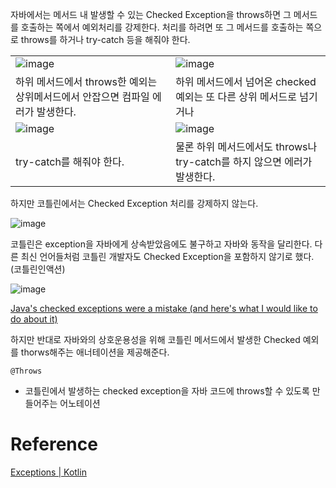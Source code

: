자바에서는 메서드 내 발생할 수 있는 Checked Exception을 throws하면 그 메서드를 호출하는 쪽에서 예외처리를 강제한다. 처리를 하려면 또 그 메서드를 호출하는 쪽으로 throws를 하거나 try-catch 등을 해줘야 한다.

| | |
| ----- | ------ |
| ![image](https://user-images.githubusercontent.com/66561524/190850465-9791b318-2c1c-46c9-8f80-a68fc27092e0.png) | ![image](https://user-images.githubusercontent.com/66561524/190850474-eca383c4-b056-4235-861e-86f491b9a7e2.png) |
하위 메서드에서 throws한 예외는 상위메서드에서 안잡으면 컴파일 에러가 발생한다. | 하위 메서드에서 넘어온 checked 예외는 또 다른 상위 메서드로 넘기거나
| ![image](https://user-images.githubusercontent.com/66561524/190850482-13a7b32e-59a1-4458-8ed3-8f272a1b1613.png) | ![image](https://user-images.githubusercontent.com/66561524/190850489-5178ee74-b3fe-4964-ba72-568ac857195e.png) |
try-catch를 해줘야 한다. | 물론 하위 메서드에서도 throws나 try-catch를 하지 않으면 에러가 발생한다.

하지만 코틀린에서는 Checked Exception 처리를 강제하지 않는다.

![image](https://user-images.githubusercontent.com/66561524/190850501-a0859315-f36b-4044-a853-1f2fc2e40cbe.png)

코틀린은 exception을 자바에게 상속받았음에도 불구하고 자바와 동작을 달리한다. 다른 최신 언어들처럼 코틀린 개발자도 Checked Exception을 포함하지 않기로 했다. (코틀린인액션)

![image](https://user-images.githubusercontent.com/66561524/190850949-c8a9e5a4-2321-4195-a22f-494730149492.png)

[Java's checked exceptions were a mistake (and here's what I would like to do about it)](https://radio-weblogs.com/0122027/stories/2003/04/01/JavasCheckedExceptionsWereAMistake.html)

하지만 반대로 자바와의 상호운용성을 위해 코틀린 메서드에서 발생한 Checked 예외를 thorws해주는 애너테이션을 제공해준다.

`@Throws`

[](https://www.baeldung.com/kotlin/throws-annotation)

- 코틀린에서 발생하는 checked exception을 자바 코드에 throws할 수 있도록 만들어주는 어노테이션

# Reference

[Exceptions | Kotlin](https://kotlinlang.org/docs/exceptions.html#checked-exceptions)
